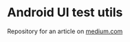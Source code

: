 # Android UI test utils

Repository for an article on [medium.com](https://medium.com/@y_antoshchenko/запуск-ui-android-автотестов-на-сi-gitlab-ci-emulator-marathon-allure-testops-6f73d38f3c69)
